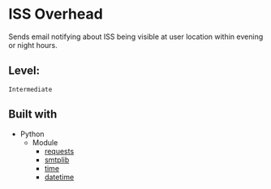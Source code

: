 # ISS Overhead

Sends email notifying about ISS being visible at user location within evening or night hours.

## Level:
    Intermediate

## Built with
* Python
    - Module
        - [requests](https://pypi.org/project/requests/)
        - [smtplib](https://docs.python.org/3/library/smtplib.html)
        - [time](https://docs.python.org/3/library/time.html)
        - [datetime](https://docs.python.org/3/library/datetime.html)
